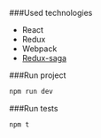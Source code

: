 ###Used technologies
* React
* Redux
* Webpack
* [Redux-saga](https://github.com/yelouafi/redux-saga)

###Run project
```bash
npm run dev
```

###Run tests
```bash
npm t
```
